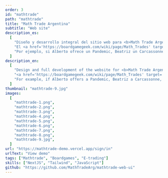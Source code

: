 ```yaml
---
order: 3
id: "mathtrade"
path: "mathtrade"
title: "Math Trade Argentina"
subtitle: "Web site"
description_es:
  [
    "Diseño y desarrollo integral del sitio web para <b>Math Trade Argentina</b>, una plataforma de intercambio masivo de juegos de mesa.",
    "El <a href='https://boardgamegeek.com/wiki/page/Math_Trades' target='_blank' rel='noreferrer noopener'>Math Trade</a> funciona mediante un algoritmo (<a href='https://boardgamegeek.com/wiki/page/TradeMaximizer' target='_blank' rel='noreferrer noopener'>Trademaximizer</a>) que optimiza los intercambios para lograr el mayor número de transacciones posibles. Cada participante ofrece sus juegos y selecciona qué desea recibir de las opciones ofrecidas por otros.",
    "Por ejemplo, si Alberto ofrece un Pandemic, Beatriz un Carcassonne, y Carlos un Catan, el sistema organiza el intercambio de manera que cada participante reciba el juego que desea de forma eficiente.",
  ]
description_en:
  [
    "Design and full development of the website for <b>Math Trade Argentina</b>, a platform for massive board game exchanges.",
    "<a href='https://boardgamegeek.com/wiki/page/Math_Trades' target='_blank' rel='noreferrer noopener'>Math Trade</a> operates through an algorithm (<a href='https://boardgamegeek.com/wiki/page/TradeMaximizer' target='_blank' rel='noreferrer noopener'>Trademaximizer</a>) that optimizes trades to achieve the highest possible number of transactions. Each participant offers their games and selects what they would like to receive from the options provided by others.",
    "For example, if Alberto offers a Pandemic, Beatriz a Carcassonne, and Carlos a Catan, the system organizes the exchange so that each participant efficiently receives the game they want.",
  ]
thumbnail: "mathtrade-9.jpg"
images:
  [
    "mathtrade-1.png",
    "mathtrade-2.png",
    "mathtrade-3.png",
    "mathtrade-4.png",
    "mathtrade-5.png",
    "mathtrade-6.png",
    "mathtrade-7.png",
    "mathtrade-8.png",
    "mathtrade-9.jpg",
  ]
url: "https://mathtrade-demo.vercel.app/sign/in"
urlText: "View demo"
tags: ["Mathtrade", "Boardgames", "E-trading"]
skills: ["NextJS", "Tailwind", "JavaScript"]
github: "https://github.com/MathTradeArg/mathtrade-web-ui"
---
```

